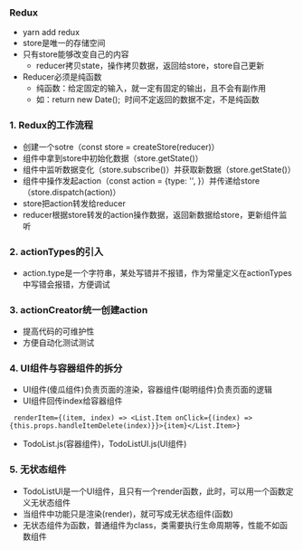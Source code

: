 ### Redux
* yarn add redux
* store是唯一的存储空间
* 只有store能够改变自己的内容
    * reducer拷贝state，操作拷贝数据，返回给store，store自己更新
* Reducer必须是纯函数 
    * 纯函数：给定固定的输入，就一定有固定的输出，且不会有副作用
    * 如：return new Date();  时间不定返回的数据不定，不是纯函数

### 1. Redux的工作流程

* 创建一个sotre（const store = createStore(reducer)）
* 组件中拿到store中初始化数据（store.getState()） 
* 组件中监听数据变化（store.subscribe()）并获取新数据（store.getState()）
* 组件中操作发起action（const action = {type: '', }）并传递给store（store.dispatch(action)）
* store把action转发给reducer
* reducer根据store转发的action操作数据，返回新数据给store，更新组件监听

### 2. actionTypes的引入

* action.type是一个字符串，某处写错并不报错，作为常量定义在actionTypes中写错会报错，方便调试

### 3. actionCreator统一创建action

* 提高代码的可维护性
* 方便自动化测试测试

### 4. UI组件与容器组件的拆分

* UI组件(傻瓜组件)负责页面的渲染，容器组件(聪明组件)负责页面的逻辑
* UI组件回传index给容器组件
```
 renderItem={(item, index) => <List.Item onClick={(index) => {this.props.handleItemDelete(index)}}>{item}</List.Item>}
```
* TodoList.js(容器组件)，TodoListUI.js(UI组件)

### 5. 无状态组件

* TodoListUI是一个UI组件，且只有一个render函数，此时，可以用一个函数定义无状态组件
* 当组件中功能只是渲染(render)，就可写成无状态组件(函数)
* 无状态组件为函数，普通组件为class，类需要执行生命周期等，性能不如函数组件